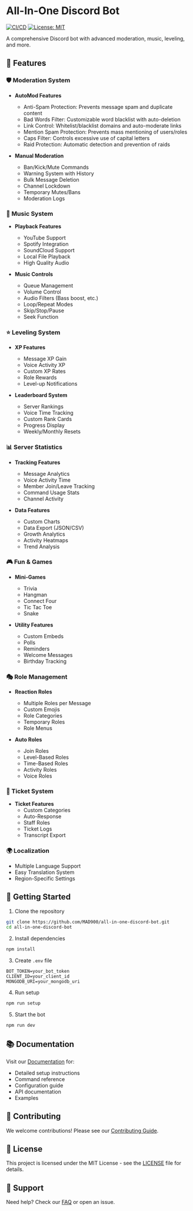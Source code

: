 # All-In-One Discord Bot

[![CI/CD](https://github.com/madx900/all-in-one-discord-bot/actions/workflows/ci.yml/badge.svg)](https://github.com/MADX900/all-in-one-discord-bot/actions/workflows/ci.yml)
[![License: MIT](https://img.shields.io/badge/License-MIT-yellow.svg)](https://opensource.org/licenses/MIT)

A comprehensive Discord bot with advanced moderation, music, leveling, and more.

## 🌟 Features

### 🛡️ Moderation System
- **AutoMod Features**
  - Anti-Spam Protection: Prevents message spam and duplicate content
  - Bad Words Filter: Customizable word blacklist with auto-deletion
  - Link Control: Whitelist/blacklist domains and auto-moderate links
  - Mention Spam Protection: Prevents mass mentioning of users/roles
  - Caps Filter: Controls excessive use of capital letters
  - Raid Protection: Automatic detection and prevention of raids

- **Manual Moderation**
  - Ban/Kick/Mute Commands
  - Warning System with History
  - Bulk Message Deletion
  - Channel Lockdown
  - Temporary Mutes/Bans
  - Moderation Logs

### 🎵 Music System
- **Playback Features**
  - YouTube Support
  - Spotify Integration
  - SoundCloud Support
  - Local File Playback
  - High Quality Audio

- **Music Controls**
  - Queue Management
  - Volume Control
  - Audio Filters (Bass boost, etc.)
  - Loop/Repeat Modes
  - Skip/Stop/Pause
  - Seek Function

### ⭐ Leveling System
- **XP Features**
  - Message XP Gain
  - Voice Activity XP
  - Custom XP Rates
  - Role Rewards
  - Level-up Notifications

- **Leaderboard System**
  - Server Rankings
  - Voice Time Tracking
  - Custom Rank Cards
  - Progress Display
  - Weekly/Monthly Resets

### 📊 Server Statistics
- **Tracking Features**
  - Message Analytics
  - Voice Activity Time
  - Member Join/Leave Tracking
  - Command Usage Stats
  - Channel Activity

- **Data Features**
  - Custom Charts
  - Data Export (JSON/CSV)
  - Growth Analytics
  - Activity Heatmaps
  - Trend Analysis

### 🎮 Fun & Games
- **Mini-Games**
  - Trivia
  - Hangman
  - Connect Four
  - Tic Tac Toe
  - Snake

- **Utility Features**
  - Custom Embeds
  - Polls
  - Reminders
  - Welcome Messages
  - Birthday Tracking

### 🎭 Role Management
- **Reaction Roles**
  - Multiple Roles per Message
  - Custom Emojis
  - Role Categories
  - Temporary Roles
  - Role Menus

- **Auto Roles**
  - Join Roles
  - Level-Based Roles
  - Time-Based Roles
  - Activity Roles
  - Voice Roles

### 🎫 Ticket System
- **Ticket Features**
  - Custom Categories
  - Auto-Response
  - Staff Roles
  - Ticket Logs
  - Transcript Export

### 🌍 Localization
- Multiple Language Support
- Easy Translation System
- Region-Specific Settings

## 🚀 Getting Started

1. Clone the repository
```bash
git clone https://github.com/MAD900/all-in-one-discord-bot.git
cd all-in-one-discord-bot
```

2. Install dependencies
```bash
npm install
```

3. Create `.env` file
```env
BOT_TOKEN=your_bot_token
CLIENT_ID=your_client_id
MONGODB_URI=your_mongodb_uri
```

4. Run setup
```bash
npm run setup
```

5. Start the bot
```bash
npm run dev
```

## 📚 Documentation

Visit our [Documentation](https://madx900.github.io/all-in-one-discord-bot/) for:
- Detailed setup instructions
- Command reference
- Configuration guide
- API documentation
- Examples

## 🤝 Contributing

We welcome contributions! Please see our [Contributing Guide](CONTRIBUTING.md).

## 📄 License

This project is licensed under the MIT License - see the [LICENSE](LICENSE) file for details.

## 🔧 Support

Need help? Check our [FAQ](docs/wiki/FAQ.md) or open an issue.
